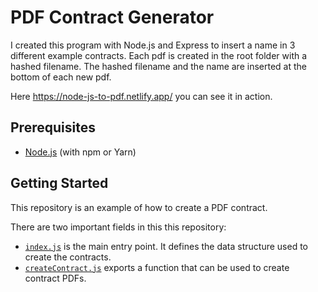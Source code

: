 # PDF Contract Generator

I created this program with Node.js and Express to insert a name in 3 different example contracts.
Each pdf is created in the root folder with a hashed filename. The hashed filename and the name are inserted at the bottom of each new pdf.

Here https://node-js-to-pdf.netlify.app/ you can see it in action.

## Prerequisites

- [Node.js](http://nodejs.org/) (with npm or Yarn)

## Getting Started

This repository is an example of how to create a PDF contract.

There are two important fields in this this repository:

- [`index.js`](index.js) is the main entry point. It defines the data structure used to create the contracts.
- [`createContract.js`](createContract.js) exports a function that can be used to create contract PDFs.

